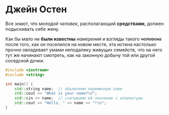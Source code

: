 # Джейн Остен
Все знают, что *молодой человек*, располагающий **средствами**, должен подыскивать себе жену.

Как бы мало ни **были известны** *намерения* и взгляды такого ~~человека~~ после того, как он поселился на новом месте, эта истина настолько прочно овладевает умами неподалеку живущих семейств, что на него тут же начинают смотреть, как на законную добычу той или другой соседской дочки.

```cpp
#include <iostream>
#include <string>

int main() {
    std::string name;  // объявляем переменную name
    std::cout << "What is your name?\n";
    std::cin >> name;  // считываем её значение с клавиатуры
    std::cout << "Hello, " << name << "!\n";
}
